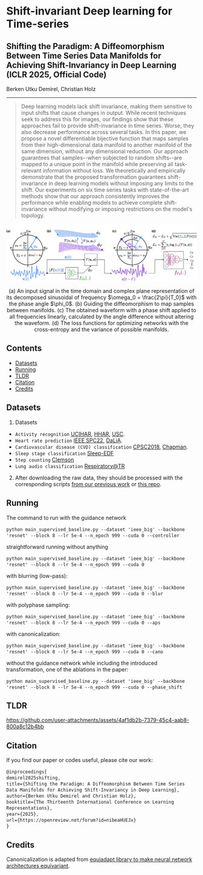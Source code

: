 # Shift-invariant Deep learning for Time-series


## Shifting the Paradigm: A Diffeomorphism Between Time Series Data Manifolds for Achieving Shift-Invariancy in Deep Learning (ICLR 2025, Official Code)

Berken Utku Demirel, Christian Holz<br/>

<p align="center">
</p>

---

> Deep learning models lack shift invariance, making them sensitive to input shifts that cause changes in output. While recent techniques seek to address this for images, our findings show that these approaches fail to provide shift-invariance in time series.
 Worse, they also decrease performance across several tasks. In this paper, we propose a novel differentiable bijective function that maps samples from their high-dimensional data manifold to another manifold of the same dimension, without any dimensional reduction. Our approach guarantees that samples--when subjected to random shifts--are mapped to a unique point in the manifold while preserving all task-relevant information without loss.
 We theoretically and empirically demonstrate that the proposed transformation guarantees shift-invariance in deep learning models without imposing any limits to the shift.
 Our experiments on six time series tasks with state-of-the-art methods show that our approach consistently improves the performance while enabling models to achieve complete shift-invariance without modifying or imposing restrictions on the model's topology.
<p align="center">
  <img src="Figures/overall_for_git.jpg" alt="Illustration of shift-invariant transformation">
</p>

<p align="center">
  (a) An input signal in the time domain and complex plane representation of its decomposed sinusoidal of frequency $\omega_0 = \frac{2\pi}{T_0}$ with the phase angle $\phi_0$.  
  (b) Guiding the diffeomorphism to map samples between manifolds.  
  (c) The obtained waveform with a phase shift applied to all frequencies linearly, calculated by the angle difference without altering the waveform.  
  (d) The loss functions for optimizing networks with the cross-entropy and the variance of possible manifolds.
</p>


Contents
----------

* [Datasets](#datasets)
* [Running](#running)
* [TLDR](#tldr)
* [Citation](#citation)
* [Credits](#credits)

Datasets
----------
1. Datasets
- `Activity recognition`  [UCIHAR](https://archive.ics.uci.edu/dataset/240/human+activity+recognition+using+smartphones), [HHAR](https://archive.ics.uci.edu/dataset/344/heterogeneity+activity+recognition), [USC](https://dl.acm.org/doi/pdf/10.1145/2370216.2370438).
- `Heart rate prediction`  [IEEE SPC22](https://signalprocessingsociety.org/community-involvement/ieee-signal-processing-cup-2015), [DaLiA](https://archive.ics.uci.edu/dataset/495/ppg+dalia).
- `Cardiovascular disease (CVD) classification`  [CPSC2018](http://2018.icbeb.org/Challenge.html), [Chapman](https://digitalcommons.chapman.edu/scs_articles/653/).
- `Sleep stage classification` [Sleep-EDF](https://www.physionet.org/content/sleep-edf/1.0.0/)
- `Step counting` [Clemson](https://sites.google.com/view/rmattfeld/pedometer-dataset)
- `Lung audio classification` [Respiratory@TR](https://data.mendeley.com/datasets/p9z4h98s6j/1)
  
2. After downloading the raw data, they should be processed with the corresponding scripts [from our previous work](https://github.com/eth-siplab/Finding_Order_in_Chaos/tree/main/raw_data_process) or [this repo](https://github.com/eth-siplab/Shift-Invariant_Deep_Learning_on_Time_Series/tree/main/data_preprocess/from_raw/Respiratory).

Running
----------

The command to run with the guidance network
```
python main_supervised_baseline.py --dataset 'ieee_big' --backbone 'resnet' --block 8 --lr 5e-4 --n_epoch 999 --cuda 0 --controller
```

straightforward running without anything
```
python main_supervised_baseline.py --dataset 'ieee_big' --backbone 'resnet' --block 8 --lr 5e-4 --n_epoch 999 --cuda 0
```

with blurring (low-pass):
```
python main_supervised_baseline.py --dataset 'ieee_big' --backbone 'resnet' --block 8 --lr 5e-4 --n_epoch 999 --cuda 0 --blur
```

with polyphase sampling:
```
python main_supervised_baseline.py --dataset 'ieee_big' --backbone 'resnet' --block 8 --lr 5e-4 --n_epoch 999 --cuda 0 --aps
```

with canonicalization:
```
python main_supervised_baseline.py --dataset 'ieee_big' --backbone 'resnet' --block 8 --lr 5e-4 --n_epoch 999 --cuda 0 --cano
```

without the guidance network while including the introduced transformation, one of the ablations in the paper:
```
python main_supervised_baseline.py --dataset 'ieee_big' --backbone 'resnet' --block 8 --lr 5e-4 --n_epoch 999 --cuda 0 --phase_shift
```


TLDR
----------



https://github.com/user-attachments/assets/4af1db2b-7379-45c4-aab8-800a8c12b4bb




Citation
----------
If you find our paper or codes useful, please cite our work:

    @inproceedings{
    demirel2025shifting,
    title={Shifting the Paradigm: A Diffeomorphism Between Time Series Data Manifolds for Achieving Shift-Invariancy in Deep Learning},
    author={Berken Utku Demirel and Christian Holz},
    booktitle={The Thirteenth International Conference on Learning Representations},
    year={2025},
    url={https://openreview.net/forum?id=nibeaHUEJx}
    }

Credits
--------

Canonicalization is adapted from [equiadapt library to make neural network architectures equivariant](https://equiadapt.readthedocs.io/en/latest/).

 
